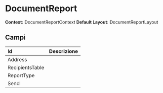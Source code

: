 # DocumentReport

**Context:** DocumentReportContext
**Default Layout:** DocumentReportLayout



## Campi

| Id | Descrizione | 
| :--- | :--- | 
| Address |  | 
| RecipientsTable |  | 
| ReportType |  | 
| Send |  | 

